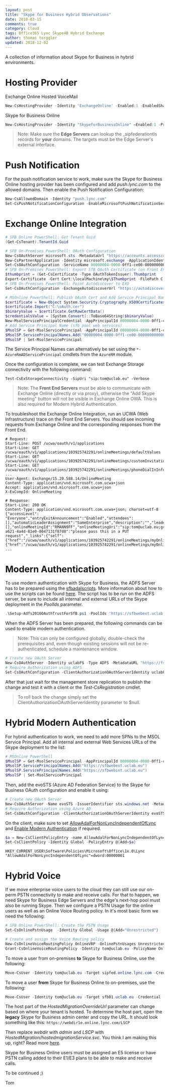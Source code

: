 ```yaml
---
layout: post
title: "Skype for Business Hybrid Observations"
date: 2018-03-15
comments: true
category: Cloud
tags: Office365 Lync Skype4B Hybrid Exchange
author: thomas torggler
updated: 2018-12-02
---
```


A collection of information about Skype for Business in hybrid environments.

<!-- more -->

# Hosting Provider

Exchange Online Hosted VoiceMail 

```powershell
New-CsHostingProvider -Identity 'ExchangeOnline' -Enabled:1 -EnabledSharedAddressSpace:1 -HostsOCSUsers:0 -ProxyFqdn "exap.um.outlook.com" -IsLocal:0 -VerificationLevel UseSourceVerification
```

Skype for Business Online

```powershell
New-CsHostingProvider -Identity "SkypeforBusinessOnline" –Enabled:1 -ProxyFQDN "sipfed.online.lync.com" – EnabledSharedAddressSpace:1 -VerificationLevel UseSourceVerification – HostsOCSUsers:1 -AutodiscoverUrl 'https://webdir.online.lync.com/Autodiscover/AutodiscoverService.svc/root'
```

> Note: Make sure the **Edge Servers** can lookup the \_sipfederationtls records for **your** domains. The targets must be the Edge Server's external interface. 

# Push Notification

For the push notification service to work, make sure the Skype for Business Online hosting provider has been configured and add _push.lync.com_ to the allowed domains. Then enable the Push Notification Configuration: 

```powershell
New-CsAllowedDomain -Identity "push.lync.com"
Set-CsPushNotificationConfiguration -EnableMicrosoftPushNotificationService $True – EnableApplePushNotificationService $True
```

# Exchange Online Integration

```powershell
# SFB Online PowerShell: Get Tenant Guid
(Get-CsTenant).TenantId.Guid

# SFB On-Premises PowerShell: OAuth Configuration
New-CsOAuthServer microsoft.sts -MetadataUrl "https://accounts.accesscontrol.windows.net/<GUID from above>/metadata/json/1"
New-CsPartnerApplication -Identity microsoft.exchange -ApplicationIdentifier 00000002-0000-0ff1-ce00-000000000000 -ApplicationTrustLevel Full -UseOAuthServer
Set-CsOAuthConfiguration -ServiceName 00000004-0000-0ff1-ce00-000000000000
# SFB On-Premises PowerShell: Export SfB OAuth Certificate (on Front End Server)
$thumbprint = (Get-CsCertificate -Type OAuthTokenIssuer).Thumbprint
Export-Certificate -Cert Cert:\localMachine\my\$Thumbprint -FilePath C:\oAuth.cer
# SFB On-Premises PowerShell: Point Autodiscover to EXO
Set-CsOAuthConfiguration -ExchangeAutodiscoverUrl "https://autodiscover-s.outlook.com/autodiscover/autodiscover.svc"

# MSOnline PowerShell: Publish OAuth Cert and Add Service Principal Name
$certificate = New-Object System.Security.Cryptography.X509Certificates.X509Certificate
$certificate.Import("C:\oAuth.cer")
$binaryValue = $certificate.GetRawCertData()
$credentialsValue = [System.Convert]::ToBase64String($binaryValue)
New-MsolServicePrincipalCredential -AppPrincipalId 00000004-0000-0ff1-ce00-000000000000 -Type Asymmetric -Usage Verify -Value $credentialsValue
# Add Service Principal Name (sfb pool web services)
$MsolSP = Get-MsolServicePrincipal -AppPrincipalId 00000004-0000-0ff1-ce00-000000000000
$MsolSP.ServicePrincipalNames.Add("00000004-0000-0ff1-ce00-000000000000/sfbwebext.uclab.eu")
$MsolSP | Set-MsolServicePrincipal
```

The Service Principal Names can alternatively be set using the `*-AzureRmADServicePrincipal` cmdlets from the `AzureRM` module.

Once the configuration is complete, we can test Exchange Storage connectivity with the following command: 

```
Test-CsExStorageConnectivity -SipUri "sip:tom@uclab.eu" -Verbose
```

> Note: The **Front End Servers** must be able to communicate with Exchange Online (directly or via proxy), otherwise the "Add Skype meeting" button will not be visible in Exchange Online OWA. This is also required for Modern Hybrid Authentication.

To troubleshoot the Exchange Online Integration, run an UCWA (Web Infrastructure) trace on the Front End Servers. You should see incoming requests from Exchange Online and the corresponding responses from the Front End.

```
# Request: 
Start-Line: POST /ucwa/oauth/v1/applications
Start-Line: GET /ucwa/oauth/v1/applications/103925742291/onlineMeetings/defaultValues
Start-Line: GET /ucwa/oauth/v1/applications/103925742291/onlineMeetings/customInvitation
Start-Line: GET /ucwa/oauth/v1/applications/103925742291/onlineMeetings/phoneDialInInformation
...
User-Agent: Exchange/15.20.588.14/OnlineMeeting
Content-Type: application/vnd.microsoft.com.ucwa+json
Accept: application/vnd.microsoft.com.ucwa+json
X-ExCompId: OnlineMeeting

# Response:
Start-Line: 200 OK
Content-Type: application/vnd.microsoft.com.ucwa+json; charset=utf-8
{"accessLevel": "Everyone","entryExitAnnouncement":"Enabled","attendees":[],"automaticLeaderAssignment":"SameEnterprise","description":"","leaders":[],"onlineMeetingId":"RMANN9FF","onlineMeetingUri":"sip:tom@uclab.eu;gruu;opaque=app:conf:focus:id:RMANN9FF","onlineMeetingRel":"myOnlineMeetings","organizerUri":"sip:tom@uclab.eu","conferenceId":"257150","phoneUserAdmission":"Enabled","lobbyBypassForPhoneUsers":"Disabled","subject":"","joinUrl":"https://meet.uclab.eu/tom/RMANN9FF","2c04865e-a621-4a4d-81e0-8047131f87d8":"please pass this in a PUT request","_links":{"self":{"href":"/ucwa/oauth/v1/applications/103925742291/onlineMeetings/myOnlineMeetings/RMANN9FF"},"onlineMeetingExtensions":{"href":"/ucwa/oauth/v1/applications/103925742291/onlineMeetings/myOnlineMeetings/RMANN9FF/extensions"}},"rel":"myOnlineMeeting","etag":"3055269905"}
...
```

# Modern Authentication

To use modern authentication with Skype for Business, the ADFS Server has to be prepared using the [sfbadalscripts](https://aka.ms/sfbadalscripts). More information about how to use the scripts can be found [here](https://technet.microsoft.com/en-us/library/mt710548.aspx?f=255&MSPPError=-2147217396). The script has to be run on the ADFS server, be sure to include all internal and external URLs of the Skype deployment in the _PoolIds_ parameter.

```powershell
.\Setup-Adfs2016OAuthTrustForSfB.ps1 -PoolIds 'https://sfbwebext.uclab.eu/','https://sfbwebint.uclab.eu/'
```

When the ADFS Server has been prepared, the following commands can be used to enable modern authentication.

> Note: This can only be configured globally, double-check the prerequisites and, even though existing sessions will not be re-authenticated, schedule a maintenance window.

```powershell
# Create new OAuth Server
New-CsOAuthServer -Identity uclabFS -Type ADFS -MetadataURL "https://fs.uclab.eu/FederationMetadata/2007-06/FederationMetadata.xml"
# Require Authorization using ADFS
Set-CsOAuthConfiguration -ClientAuthorizationOAuthServerIdentity uclabFS
```

After that just wait for the management store replication to publish the change and test it with a client or the _Test-CsRegistration_ cmdlet.

> To roll back the change simply set the ClientAuthorizationOAuthServerIdentity parameter to $null.


# Hybrid Modern Authentication

For hybrid authentication to work, we need to add more SPNs to the MSOL Service Principal. Add all internal and external Web Services URLs of the Skype deployment to the list:

```powershell
# MSOnline PowerShell
$MsolSP = Get-MsolServicePrincipal -AppPrincipalId 00000004-0000-0ff1-ce00-000000000000
$MsolSP.ServicePrincipalNames.Add("https://sfbwebext.uclab.eu")
$MsolSP.ServicePrincipalNames.Add("https://sfbwebint.uclab.eu")
$MsolSP | Set-MsolServicePrincipal
```

Then, add the evoSTS (Azure AD Federation Service) to the Skype for Business OAuth configuration and enable it using:

```powershell
# Create new OAuth Server
New-CsOAuthServer -Name evoSTS -IssuerIdentifier sts.windows.net -MetadataUrl "https://login.windows.net/common/FederationMetadata/2007-06/FederationMetadata.xml" -Type AzureAd -AcceptSecurityIdentifierInformation $True
# Require Authorization using Azure AD
Set-CsOAuthConfiguration -ClientAuthorizationOAuthServerIdentity evoSTS
```

On the client, make sure to set [AllowAdalForNonLyncIndependentOfLync](https://support.microsoft.com/en-us/help/3082803/info-about-the-allowadalfornonlyncindependentoflync-setting-in-skype-f) and [Enable Modern Authentication](https://support.office.com/en-us/article/enable-modern-authentication-for-office-2013-on-windows-devices-7dc1c01a-090f-4971-9677-f1b192d6c910) if required.

```powershell
$a = New-CsClientPolicyEntry -name AllowAdalForNonLyncIndependentOfLync -value "True"
Set-CsClientPolicy -Identity Global -PolicyEntry @{Add=$a} 
```

```
HKEY_CURRENT_USER\Software\Policies\Microsoft\Office\1x.0\Lync
"AllowAdalForNonLyncIndependentOfLync"=dword:00000001
```


# Hybrid Voice

If we move enterprise voice users to the cloud they can still use our on-perm PSTN connectivity to make and receive calls. For that to happen, we need Skype for Business Edge Servers and the edge's next-hop pool must also be running Skype. Then we configure a PSTN Usage for the online users as well as an Online Voice Routing policy. In it's most basic form we need the following:

```powershell
# SFB Online PowerShell: Create the PSTN Usage
Set-CsOnlinePstnUsage  -Identity Global -Usage @{Add="Unrestricted"}

# Create and assign the Voice Routing policy
New-CsOnlineVoiceRoutingPolicy OnlineVRP -OnlinePstnUsages Unrestricted
Grant-CsOnlineVoiceRoutingPolicy -Identity tom@uclab.eu -PolicyName OnlineVRP
```

To move a user from on-premises **to** Skype for Business Online, use the following:

```powershell
Move-CsUser -Identity tom@uclab.eu -Target sipfed.online.lync.com -Credential (Get-Credential)
```

To move a user **from** Skype for Business Online to on-premises, use the following:

```powershell
Move-CsUser -Identity tom@uclab.eu -Target sfb01.uclab.eu -Credential (Get-Credential) -HostedMigrationOverrideUrl https://admin1e.online.lync.com/HostedMigration/hostedmigrationService.svc
```

The host part of the _HostedMigrationOverrideUrl_ parameter can change based on where your tenant is hosted. To determine the host part, open the **legacy** Skype for Business admin center and copy the URL. It should look something like this: `https://webdir1e.online.lync.com/LSCP`

Then replace _webdir_ with _admin_ and _LSCP_ with _HostedMigration/hostedmigrationService.svc_. You think I am making this up, right? Read more [here](https://docs.microsoft.com/en-us/skypeforbusiness/skype-for-business-hybrid-solutions/deploy-hybrid-connectivity/move-users-from-skype-for-business-online-to-on-premises#move-online-users-who-were-originally-on-premises-to-on-premises).


Skype for Business Online users must be assigned an E5 license or have PSTN calling added to their E1/E3 plans to be able to make and receive calls.


To be continued ;) 

Tom
